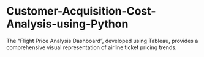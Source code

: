 # Customer-Acquisition-Cost-Analysis-using-Python
The “Flight Price Analysis Dashboard”, developed using Tableau, provides a comprehensive visual representation of airline ticket pricing trends.
